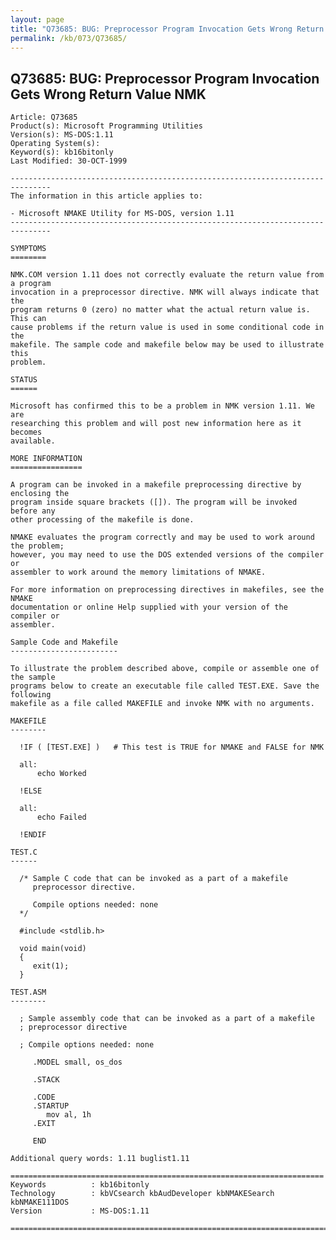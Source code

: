 ```yaml
---
layout: page
title: "Q73685: BUG: Preprocessor Program Invocation Gets Wrong Return Value NMK"
permalink: /kb/073/Q73685/
---
```


## Q73685: BUG: Preprocessor Program Invocation Gets Wrong Return Value NMK

	Article: Q73685
	Product(s): Microsoft Programming Utilities
	Version(s): MS-DOS:1.11
	Operating System(s): 
	Keyword(s): kb16bitonly
	Last Modified: 30-OCT-1999
	
	-------------------------------------------------------------------------------
	The information in this article applies to:
	
	- Microsoft NMAKE Utility for MS-DOS, version 1.11 
	-------------------------------------------------------------------------------
	
	SYMPTOMS
	========
	
	NMK.COM version 1.11 does not correctly evaluate the return value from a program
	invocation in a preprocessor directive. NMK will always indicate that the
	program returns 0 (zero) no matter what the actual return value is. This can
	cause problems if the return value is used in some conditional code in the
	makefile. The sample code and makefile below may be used to illustrate this
	problem.
	
	STATUS
	======
	
	Microsoft has confirmed this to be a problem in NMK version 1.11. We are
	researching this problem and will post new information here as it becomes
	available.
	
	MORE INFORMATION
	================
	
	A program can be invoked in a makefile preprocessing directive by enclosing the
	program inside square brackets ([]). The program will be invoked before any
	other processing of the makefile is done.
	
	NMAKE evaluates the program correctly and may be used to work around the problem;
	however, you may need to use the DOS extended versions of the compiler or
	assembler to work around the memory limitations of NMAKE.
	
	For more information on preprocessing directives in makefiles, see the NMAKE
	documentation or online Help supplied with your version of the compiler or
	assembler.
	
	Sample Code and Makefile
	------------------------
	
	To illustrate the problem described above, compile or assemble one of the sample
	programs below to create an executable file called TEST.EXE. Save the following
	makefile as a file called MAKEFILE and invoke NMK with no arguments.
	
	MAKEFILE
	--------
	
	  !IF ( [TEST.EXE] )   # This test is TRUE for NMAKE and FALSE for NMK
	
	  all:
	      echo Worked
	
	  !ELSE
	
	  all:
	      echo Failed
	
	  !ENDIF
	
	TEST.C
	------
	
	  /* Sample C code that can be invoked as a part of a makefile
	     preprocessor directive.
	
	     Compile options needed: none
	  */ 
	
	  #include <stdlib.h>
	
	  void main(void)
	  {
	     exit(1);
	  }
	
	TEST.ASM
	--------
	
	  ; Sample assembly code that can be invoked as a part of a makefile
	  ; preprocessor directive
	
	  ; Compile options needed: none
	
	     .MODEL small, os_dos
	
	     .STACK
	
	     .CODE
	     .STARTUP
	        mov al, 1h
	     .EXIT
	
	     END
	
	Additional query words: 1.11 buglist1.11
	
	======================================================================
	Keywords          : kb16bitonly 
	Technology        : kbVCsearch kbAudDeveloper kbNMAKESearch kbNMAKE111DOS
	Version           : MS-DOS:1.11
	
	=============================================================================
	
